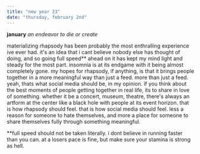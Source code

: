 ```yaml
---
title: "new year 23"
date: "thursday, february 2nd"
---
```


**january**
_an endeavor to die or create_

materializing rhapsody has been probably the most enthralling experience ive ever had. it's an idea that i cant believe nobody else has thought of doing, and so going full speed\*\* ahead on it has kept my mind light and steady for the most part. insomnia is at its endgame with it being almost completely gone. my hopes for rhapsody, if anything, is that it brings people together in a more meaningful way than just a feed. more than just a feed. yeah, thats what social media should be, in my opinion. if you think about the best moments of people getting together in real life, its to share in love of something. whether it be a concert, museum, theatre, there's always an artform at the center like a black hole with people at its event horizon. that is how rhapsody should feel. that is how social media should feel. less a reason for someone to hate themselves, and more a place for someone to share themselves fully through something meaningful.

\*\*full speed should not be taken literally. i dont believe in running faster than you can. at a losers pace is fine, but make sure your stamina is strong as hell.
